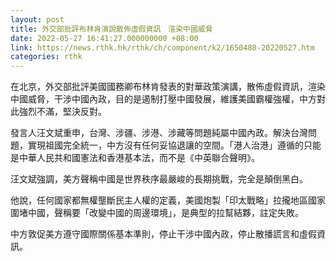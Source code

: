 ```yaml
---
layout: post
title: 外交部批評布林肯演說散佈虛假資訊　渲染中國威脅
date: 2022-05-27 16:41:27.000000000 +08:00
link: https://news.rthk.hk/rthk/ch/component/k2/1650480-20220527.htm
categories: rthk
---
```


在北京，外交部批評美國國務卿布林肯發表的對華政策演講，散佈虛假資訊，渲染中國威脅，干涉中國內政，目的是遏制打壓中國發展，維護美國霸權強權，中方對此強烈不滿，堅決反對。

發言人汪文斌重申，台灣、涉疆、涉港、涉藏等問題純屬中國內政。解決台灣問題，實現祖國完全統一，中方沒有任何妥協退讓的空間。「港人治港」遵循的只能是中華人民共和國憲法和香港基本法，而不是《中英聯合聲明》。

汪文斌強調，美方聲稱中國是世界秩序最嚴峻的長期挑戰，完全是顛倒黑白。

他說，任何國家都無權壟斷民主人權的定義，美國炮製「印太戰略」拉攏地區國家圍堵中國，聲稱要「改變中國的周邊環境」，是典型的拉幫結夥，註定失敗。

中方敦促美方遵守國際關係基本準則，停止干涉中國內政，停止散播謊言和虛假資訊。
